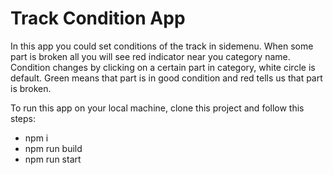 # Track Condition App

In this app you could set conditions of the track in sidemenu.
When some part is broken all you will see red indicator near you category name.
Condition changes by clicking on a certain part in category, white circle is default.
Green means that part is in good condition and red tells us that part is broken.

To run this app on your local machine, clone this project and follow this steps:

- npm i
- npm run build
- npm run start
